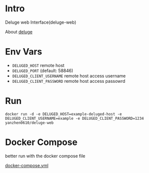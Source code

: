 # Intro

Deluge web Interface(deluge-web)

About [deluge](https://deluge-torrent.org/)

# Env Vars

 - `DELUGED_HOST` remote host
 - `DELUGED_PORT` (default: 58846)
 - `DELUGED_CLIENT_USERNAME` remote host access username
 - `DELUGED_CLIENT_PASSWORD` remote host access passowrd

# Run

```
docker run -d -e DELUGED_HOST=example-deluged-host -e DELUGED_CLIENT_USERNAME=example -e DELUGED_CLIENT_PASSWORD=1234 yanzhen0610/deluge-web
```

# Docker Compose

better run with the docker compose file

[docker-compose.yml](https://github.com/yanzhen0610/dockerfiles/tree/master/deluge)
